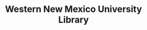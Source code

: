 ---
layout: repo
title: "Western New Mexico University Library "
id: 24459
permalink: repos/24459/
---
